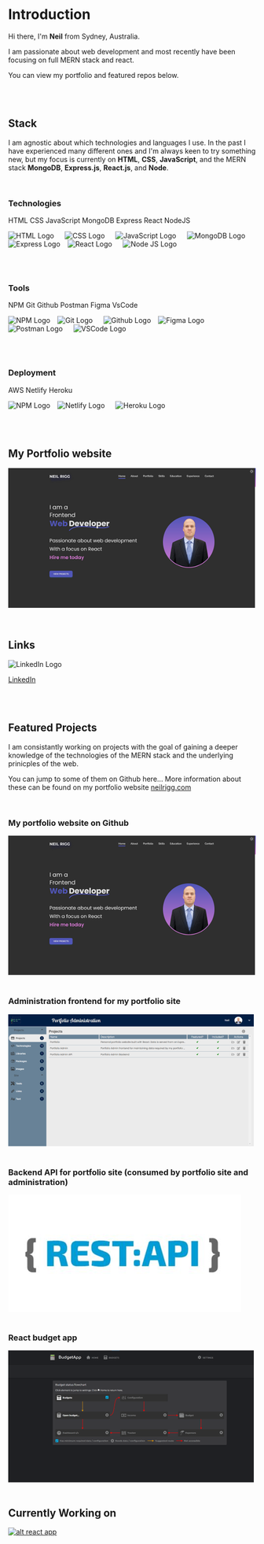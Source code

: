 # **Introduction**

Hi there, I'm **Neil** from Sydney, Australia.

I am passionate about web development and most recently have been focusing on full MERN stack and react.

You can view my portfolio and featured repos below.

<br/>
<br/>

## **Stack** 
I am agnostic about which technologies and languages I use. In the past I have experienced many different ones and I'm always keen to try something new, but my focus is currently on **HTML**, **CSS**, **JavaScript**, and the MERN stack **MongoDB**, **Express.js**, **React.js**, and **Node**.

<br/>

### **Technologies**
HTML CSS JavaScript MongoDB Express React NodeJS
<p>
  <img src="https://cdn.worldvectorlogo.com/logos/html-1.svg" title="HTML" alt="HTML Logo" width="57" /> &emsp;
  <img src="https://cdn.worldvectorlogo.com/logos/css-3.svg" title="CSS" alt="CSS Logo" width="57" /> &emsp;
  <img src="https://cdn.worldvectorlogo.com/logos/logo-javascript.svg" title="JavaScript" alt="JavaScript Logo" width="57" /> &emsp;
  <img src="https://cdn.worldvectorlogo.com/logos/mongodb-icon-1.svg" title="MongoDB" alt="MongoDB Logo" width="64"/> &ensp;
  <img src="https://cdn.worldvectorlogo.com/logos/express-109.svg" title="Express" alt="Express Logo" width="64"/> &ensp;
  <img src="https://cdn.worldvectorlogo.com/logos/react-2.svg" title="React" alt="React Logo" width="57" /> &emsp;
  <img src="https://cdn.worldvectorlogo.com/logos/nodejs-1.svg" title="Node JS" alt="Node JS Logo" width="96"/> &ensp;
</p>

<br/>
<br/>


### **Tools**
NPM Git Github Postman Figma VsCode
<p>
  <img src="https://cdn.worldvectorlogo.com/logos/npm.svg" title="NPM" alt="NPM Logo" width="64"/> &ensp;
  <img src="https://cdn.worldvectorlogo.com/logos/git-icon.svg" title="Git" alt="Git Logo" width="64"/> &emsp;
  <img src="https://cdn.worldvectorlogo.com/logos/github-icon-1.svg" title="Github" alt="Github Logo" width="64"/> &ensp;
  <img src="https://cdn.worldvectorlogo.com/logos/figma-5.svg" title="Figma" alt="Figma Logo" width="38"/> &emsp;
  <img src="https://cdn.worldvectorlogo.com/logos/postman.svg" title="Postman" alt="Postman Logo" width="64"/> &emsp;
  <img src="https://cdn.worldvectorlogo.com/logos/visual-studio-code-1.svg" title="VSCode" alt="VSCode Logo" width="64"/> &emsp;
</p>

<br/>
<br/>

### **Deployment** 
AWS Netlify Heroku
<p>
  <img src="https://cdn.worldvectorlogo.com/logos/aws-2.svg" title="aws" alt="NPM Logo" width="64"/> &ensp;
  <img src="https://cdn.worldvectorlogo.com/logos/netlify.svg" title="netlify" alt="Netlify Logo" width="64"/> &emsp;
  <img src="https://cdn.worldvectorlogo.com/logos/heroku-4.svg" title="Heroku" alt="Heroku Logo" width="64"/> &ensp;
</p>

<br/>
<br/>

## **My Portfolio website**
[![Portfolio](/images/portfolio-home-sm.png)](https://www.neilrigg.com/)

<br/>

## **Links**

<!-- <img src="images/portfolio-home-sm.png" title="Portfolio" alt="Portfolio website" width="100"/> &ensp;
[My portfolio website](https://www.neilrigg.com "My portfolio website") -->

<img src="https://cdn.worldvectorlogo.com/logos/linkedin-icon-2.svg" title="LinkedIn" alt="LinkedIn Logo" width="64"/> &emsp;

[LinkedIn](https://www.linkedin.com/in/neil-rigg-794243159/ "Linked In")

<!-- [![alt linked](https://cdn.worldvectorlogo.com/logos/linkedin-icon-2.svg)](https://www.linkedin.com/in/neil-rigg-794243159/) -->

<br/>
<br/>

## **Featured Projects**
I am consistantly working on projects with the goal of gaining a deeper knowledge of the technologies of the MERN stack and the underlying prinicples of the web. 

You can jump to some of them on Github here...
More information about these can be found on my portfolio website [neilrigg.com](https://www.neilrigg.com/ "neilrigg.com")

<!-- [![alt portfolio](images/portfolio-home-sm.png)](https://www.neilrigg.com)
### My LIVE portfolio website  ### -->

<br/>

### My portfolio website on Github ###
[![alt portfolio](images/portfolio-home-sm.png)](https://github.com/rigglet/react-budget-app)
<br/>
<br/>

### Administration frontend for my portfolio site ###
[![alt portfolio](images/portfolio-admin-sm.png)](https://github.com/rigglet/portfolio-admin)
<br/>
<br/>

### Backend API for portfolio site (consumed by portfolio site and administration) ###
[![alt portfolio API](images/rest.jpg)](https://github.com/rigglet/portfolio-server)
<br/>
<br/>

### React budget app ###
[![alt react budget app](images/budget-app-sm.png)](https://github.com/rigglet/react-budget-app)
<br/>
<br/>

## **Currently Working on**
[![alt react app](images/flashcard-app-sm.png)](https://github.com/rigglet/react-flashcard-app)


